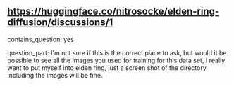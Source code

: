## https://huggingface.co/nitrosocke/elden-ring-diffusion/discussions/1

contains_question: yes

question_part: I'm not sure if this is the correct place to ask, but would it be possible to see all the images you used for training for this data set, I really want to put myself into elden ring, just a screen shot of the directory including the images will be fine.